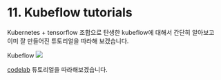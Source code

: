 # 11. Kubeflow tutorials


Kubernetes + tensorflow 조합으로 탄생한 kubeflow에 대해서 간단히 알아보고  
이미 잘 만들어진 튜토리얼을 따라해 보겠습니다.

Kubeflow
![](https://miro.medium.com/max/1400/0*wfi6xk6h-yAWnyc_.png)

[codelab](https://codelabs.developers.google.com/codelabs/cloud-kubeflow-e2e-gis/) 튜토리얼을 따라해보겠습니다.

